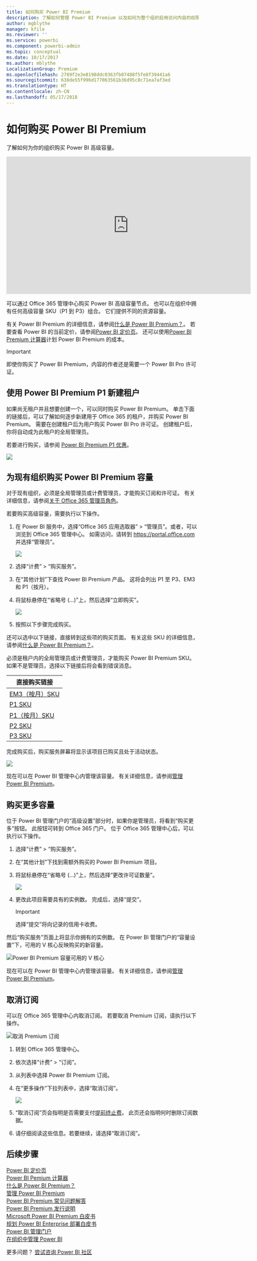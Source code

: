 ```yaml
---
title: 如何购买 Power BI Premium
description: 了解如何管理 Power BI Premium 以及如何为整个组织启用访问内容的权限。
author: mgblythe
manager: kfile
ms.reviewer: ''
ms.service: powerbi
ms.component: powerbi-admin
ms.topic: conceptual
ms.date: 10/17/2017
ms.author: mblythe
LocalizationGroup: Premium
ms.openlocfilehash: 2789f2e3e8198ddc0363fb07488f5fe8f39441a6
ms.sourcegitcommit: 638de55f996d177063561b36d95c8c71ea7af3ed
ms.translationtype: HT
ms.contentlocale: zh-CN
ms.lasthandoff: 05/17/2018
---
```

# <a name="how-to-purchase-power-bi-premium"></a>如何购买 Power BI Premium
了解如何为你的组织购买 Power BI 高级容量。

<iframe width="640" height="360" src="https://www.youtube.com/embed/NkvYs5Qp4iA?rel=0&amp;showinfo=0" frameborder="0" allowfullscreen></iframe>

可以通过 Office 365 管理中心购买 Power BI 高级容量节点。 也可以在组织中拥有任何高级容量 SKU（P1 到 P3）组合。 它们提供不同的资源容量。

有关 Power BI Premium 的详细信息，请参阅[什么是 Power BI Premium？](service-premium.md)。 若要查看 Power BI 的当前定价，请参阅[Power BI 定价页](https://powerbi.microsoft.com/pricing/)。 还可以使用[Power BI Premium 计算器](https://powerbi.microsoft.com/calculator/)计划 Power BI Premium 的成本。

> [!IMPORTANT]
> 即使你购买了 Power BI Premium，内容的作者还是需要一个 Power BI Pro 许可证。
> 
> 

## <a name="create-a-new-tenant-with-power-bi-premium-p1"></a>使用 Power BI Premium P1 新建租户
如果尚无租户并且想要创建一个，可以同时购买 Power BI Premium。 单击下面的链接后，可以了解如何逐步新建用于 Office 365 的租户，并购买 Power BI Premium。 需要在创建租户后为用户购买 Power BI Pro 许可证。 创建租户后，你将自动成为此租户的全局管理员。

若要进行购买，请参阅 [Power BI Premium P1 优惠](https://signup.microsoft.com/Signup?OfferId=b3ec5615-cc11-48de-967d-8d79f7cb0af1)。

![](media/service-admin-premium-purchase/premium-purchase-with-tenant.png)

## <a name="purchase-a-power-bi-premium-capacity-for-an-existing-organization"></a>为现有组织购买 Power BI Premium 容量
对于现有组织，必须是全局管理员或计费管理员，才能购买订阅和许可证。 有关详细信息，请参阅[关于 Office 365 管理员角色](https://support.office.com/article/About-Office-365-admin-roles-da585eea-f576-4f55-a1e0-87090b6aaa9d)。

若要购买高级容量，需要执行以下操作。

1. 在 Power BI 服务中，选择“Office 365 应用选取器” > “管理员”。或者，可以浏览到 Office 365 管理中心。 如需访问，请转到 https://portal.office.com 并选择“管理员”。
   
    ![](media/service-admin-premium-purchase/o365-app-picker.png)
2. 选择“计费” > “购买服务”。
3. 在“其他计划”下查找 Power BI Premium 产品。 这将会列出 P1 至 P3、EM3 和 P1（按月）。
4. 将鼠标悬停在“省略号 (...)”上，然后选择“立即购买”。
   
    ![](media/service-admin-premium-purchase/premium-purchase.png)
5. 按照以下步骤完成购买。

还可以选中以下链接，直接转到这些项的购买页面。 有关这些 SKU 的详细信息，请参阅[什么是 Power BI Premium？](service-premium.md#premiumskus)。

必须是租户内的全局管理员或计费管理员，才能购买 Power BI Premium SKU。 如果不是管理员，选择以下链接后将会看到错误消息。

| 直接购买链接 |
| --- |
| [EM3（按月）SKU](https://portal.office.com/commerce/completeorder.aspx?OfferId=4004702D-749C-4F74-BF47-3048F1833780&adminportal=1) |
| [P1 SKU](https://portal.office.com/commerce/completeorder.aspx?OfferId=b3ec5615-cc11-48de-967d-8d79f7cb0af1&adminportal=1) |
| [P1（按月）SKU](https://portal.office.com/commerce/completeorder.aspx?OfferId=E4C8EDD3-74A1-4D42-A738-C647972FBE81&adminportal=1) |
| [P2 SKU](https://portal.office.com/commerce/completeorder.aspx?OfferId=062F2AA7-B4BC-4B0E-980F-2072102D8605&adminportal=1) |
| [P3 SKU](https://portal.office.com/commerce/completeorder.aspx?OfferId=40c7d673-375c-42a1-84ca-f993a524fed0&adminportal=1) |

完成购买后，购买服务屏幕将显示该项目已购买且处于活动状态。

![](media/service-admin-premium-purchase/premium-purchased.png)

现在可以在 Power BI 管理中心内管理该容量。 有关详细信息，请参阅[管理 Power BI Premium](service-admin-premium-manage.md)。

## <a name="purchase-more-capacities"></a>购买更多容量
位于 Power BI 管理门户的“高级设置”部分时，如果你是管理员，将看到“购买更多”按钮。 此按钮可转到 Office 365 门户。 位于 Office 365 管理中心后，可以执行以下操作。

1. 选择“计费” > “购买服务”。
2. 在“其他计划”下找到需额外购买的 Power BI Premium 项目。
3. 将鼠标悬停在“省略号 (...)”上，然后选择“更改许可证数量”。
   
    ![](media/service-admin-premium-purchase/premium-purchase-more.png)
4. 更改此项目需要具有的实例数。 完成后，选择“提交”。
   
   > [!IMPORTANT]
   > 选择“提交”将向记录的信用卡收费。
   > 
   > 

然后“购买服务”页面上将显示你拥有的实例数。 在 Power BI 管理门户的“容量设置”下，可用的 V 核心反映购买的新容量。

![Power BI Premium 容量可用的 V 核心](media/service-admin-premium-purchase/premium-capacities.png)

现在可以在 Power BI 管理中心内管理该容量。 有关详细信息，请参阅[管理 Power BI Premium](service-admin-premium-manage.md)。

## <a name="cancel-your-subscription"></a>取消订阅
可以在 Office 365 管理中心内取消订阅。 若要取消 Premium 订阅，请执行以下操作。

![](media/service-admin-premium-purchase/premium-cancel-subscription.png "取消 Premium 订阅")

1. 转到 Office 365 管理中心。
2. 依次选择“计费” > “订阅”。
3. 从列表中选择 Power BI Premium 订阅。
4. 在“更多操作”下拉列表中，选择“取消订阅”。
   
    ![](media/service-admin-premium-purchase/o365-more-actions.png)
5. “取消订阅”页会指明是否需要支付[提前终止费](https://support.office.com/article/early-termination-fees-6487d4de-401a-466f-8bc3-c0beb5cc40d3)。 此页还会指明何时删除订阅数据。
6. 请仔细阅读这些信息。若要继续，请选择“取消订阅”。

## <a name="next-steps"></a>后续步骤
[Power BI 定价页](https://powerbi.microsoft.com/pricing/)  
[Power BI Pemium 计算器](https://powerbi.microsoft.com/calculator/)  
[什么是 Power BI Premium？](service-premium.md)  
[管理 Power BI Premium](service-admin-premium-manage.md)  
[Power BI Premium 常见问题解答](service-premium-faq.md)  
[Power BI Premium 发行说明](service-premium-release-notes.md)  
[Microsoft Power BI Premium 白皮书](https://aka.ms/pbipremiumwhitepaper)  
[规划 Power BI Enterprise 部署白皮书](https://aka.ms/pbienterprisedeploy)  
[Power BI 管理门户](service-admin-portal.md)  
[在组织中管理 Power BI](service-admin-administering-power-bi-in-your-organization.md)  

更多问题？ [尝试咨询 Power BI 社区](http://community.powerbi.com/)

